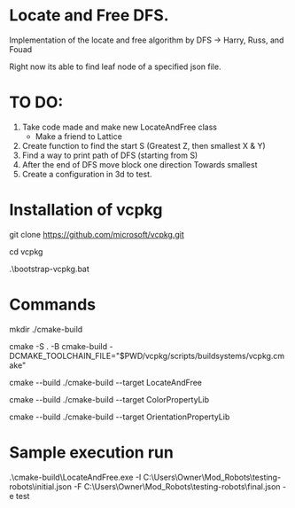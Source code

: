 # Locate and Free DFS.
Implementation of the locate and free algorithm by DFS -> Harry, Russ, and Fouad

Right now its able to find leaf node of a specified json file.

# TO DO:
1. Take code made and make new LocateAndFree class
    - Make a friend to Lattice
2. Create function to find the start S (Greatest Z, then smallest X & Y)
3. Find a way to print path of DFS (starting from S)
4. After the end of DFS move block one direction Towards smallest
5. Create a configuration in 3d to test.

# Installation of vcpkg

git clone https://github.com/microsoft/vcpkg.git

cd vcpkg

.\bootstrap-vcpkg.bat

# Commands

mkdir ./cmake-build

cmake -S . -B cmake-build -DCMAKE_TOOLCHAIN_FILE="$PWD/vcpkg/scripts/buildsystems/vcpkg.cmake"

cmake --build ./cmake-build --target LocateAndFree

cmake --build ./cmake-build --target ColorPropertyLib

cmake --build ./cmake-build --target OrientationPropertyLib

# Sample execution run
.\cmake-build\LocateAndFree.exe -I C:\Users\Owner\Mod_Robots\testing-robots\initial.json -F C:\Users\Owner\Mod_Robots\testing-robots\final.json -e test
